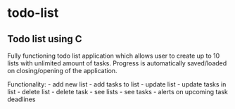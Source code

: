 # todo-list
## Todo list using C
Fully functioning todo list application which allows user to create up to 10 lists with unlimited amount of tasks.
Progress is automatically saved/loaded on closing/opening of the application.

Functionality:
    - add new list
    - add tasks to list
    - update list
    - update tasks in list
    - delete list
    - delete task
    - see lists
    - see tasks
    - alerts on upcoming task deadlines

